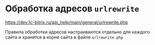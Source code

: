 # Обработка адресов `urlrewrite`
https://dev.1c-bitrix.ru/api_help/main/general/urlrewrite.php

Правила обработки адресов настраиваются отдельно для каждого сайта и хранятся в корне сайта в файле `urlrewrite.php`
